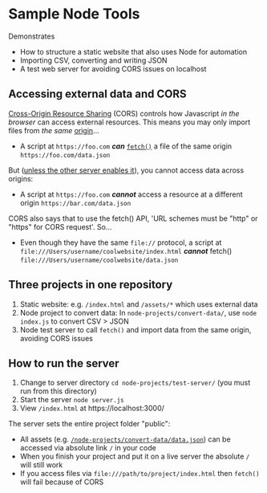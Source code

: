 
# Sample Node Tools

Demonstrates

- How to structure a static website that also uses Node for automation
- Importing CSV, converting and writing JSON
- A test web server for avoiding CORS issues on localhost




## Accessing external data and CORS

[Cross-Origin Resource Sharing](https://developer.mozilla.org/en-US/docs/Web/HTTP/CORS) (CORS) controls how Javascript *in the browser* can access external resources. This means you may only import files from *the same* [origin](https://developer.mozilla.org/en-US/docs/Glossary/Origin)...

- A script at `https://foo.com` ***can*** [`fetch()`](https://developer.mozilla.org/en-US/docs/Web/API/Fetch_API/Using_Fetch) a file of the same origin `https://foo.com/data.json`

But ([unless the other server enables it](https://expressjs.com/en/resources/middleware/cors.html)), you cannot access data across origins:

- A script at `https://foo.com` ***cannot*** access a resource at a different origin `https://bar.com/data.json`

CORS also says that to use the fetch() API, 'URL schemes must be "http" or "https" for CORS request'. So...

- Even though they have the same `file://` protocol, a script at `file:///Users/username/coolwebsite/index.html` ***cannot*** fetch() `file:///Users/username/coolwebsite/data.json`



## Three projects in one repository

1. Static website: e.g. `/index.html` and `/assets/*` which uses external data
1. Node project to convert data: In `node-projects/convert-data/`, use `node index.js` to convert CSV > JSON
1. Node test server to call `fetch()` and import data from the same origin, avoiding CORS issues


## How to run the server

1. Change to server directory `cd node-projects/test-server/` (you must run from this directory)
1. Start the server `node server.js`
1. View `/index.html` at https://localhost:3000/


The server sets the entire project folder "public":

- All assets (e.g. [`/node-projects/convert-data/data.json`](https://localhost:3000/node-projects/convert-data/data.json)) can be accessed via absolute link `/` in your code
- When you finish your project and put it on a live server the absolute `/` will still work
- If you access files via `file:///path/to/project/index.html` then `fetch()` will fail because of CORS
